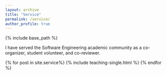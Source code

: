 ```yaml
---
layout: archive
title: "Service"
permalink: /service/
author_profile: true
---
```


{% include base_path %}

I have served the Software Engineering academic community as a co-organizer, student volunteer, and co-reviewer.

{% for post in site.service%}
  {% include teaching-single.html %}
{% endfor %}

